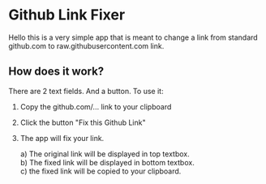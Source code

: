 # Github Link Fixer
Hello this is a very simple app that is meant to change a link from standard github.com to raw.githubusercontent.com link.

## How does it work?
There are 2 text fields. And a button. To use it:

1. Copy the github.com/... link to your clipboard
2. Click the button "Fix this Github Link"
3. The app will fix your link.
   
   a) The original link will be displayed in top textbox.  
   b) The fixed link will be displayed in bottom textbox.  
   c) the fixed link will be copied to your clipboard.  
